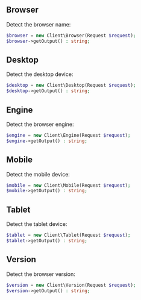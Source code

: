 Browser
-------

Detect the browser name:

```php
$browser = new Client\Browser(Request $request);
$browser->getOutput() : string;
```


Desktop
-------

Detect the desktop device:

```php
$desktop = new Client\Desktop(Request $request);
$desktop->getOutput() : string;
```


Engine
------

Detect the browser engine:

```php
$engine = new Client\Engine(Request $request);
$engine->getOutput() : string;
```


Mobile
------

Detect the mobile device:

```php
$mobile = new Client\Mobile(Request $request);
$mobile->getOutput() : string;
```


Tablet
------

Detect the tablet device:

```php
$tablet = new Client\Tablet(Request $request);
$tablet->getOutput() : string;
```


Version
-------

Detect the browser version:

```php
$version = new Client\Version(Request $request);
$version->getOutput() : string;
```